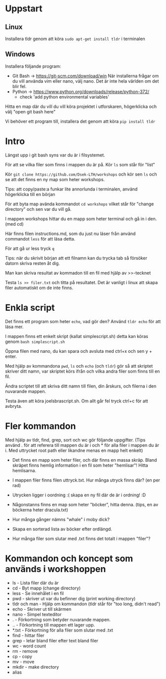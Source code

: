 # Uppstart

## Linux

Installera tldr genom att köra `sudo apt-get install tldr` i terminalen

## Windows

Installera följande program:

* Git Bash -> https://git-scm.com/download/win
  När installerna frågar om du vill använda vim eller nano, välj nano. Det är inte hela världen om det blir fel.
* Python -> https://www.python.org/downloads/release/python-372/
    - check 'add python environmental variables'

Hitta en map där du vill du vill köra projektet i utforskaren, högerklicka och välj "open git bash here"

Vi behöver ett program till, installera det genom att köra `pip install tldr`

# Intro

Längst upp i git bash syns var du är i filsystemet.

För att se vilka filer som finns i mappen du är på. Kör `ls` som står för "list"

Kör `git clone https://github.com/Dsek-LTH/workshops` och kör sen `ls` och se att det finns en ny map som heter workshops.

Tips: att copy/paste:a funkar lite annorlunda i terminalen, använd högerklicka till en början

För att byta map avända kommandot `cd workshops` vilket står för "change directory" och sen var du vill gå.

I mappen workshops hittar du en mapp som heter terminal och gå in i den. (med cd)

Här finns filen instructions.md, som du just nu läser från använd commandot `less` för att läsa detta.

För att gå ur less tryck `q`

Tips: när du skrivit början att ett filnamn kan du trycka tab så försöker datorn skriva resten åt dig.

Man kan skriva resultat av kommadon till en fil med hjälp av >>-tecknet

Testa `ls >> filer.txt` och titta på resultatet. Det är vanligt i linux att skapa filer automatiskt om de inte finns.

# Enkla script

Det finns ett program som heter `echo`, vad gör den? Använd `tldr echo` för att läsa mer.

I mappen finns ett enkelt skript (kallat simplescript.sh) detta kan köras genom `bash simplescript.sh`

Öppna filen med nano, du kan spara och avsluta med ctrl+x och sen y + enter.

Med hjälp av kommandona `pwd`, `ls` och `echo` (och `tldr`) gör så att skriptet skriver ditt namn, var skriptet körs ifrån och vilka andra filer som finns till en fil.

Ändra scriptet till att skriva ditt namn till filen, din årskurs, och filerna i den nuvarande mappen.

Testa även att köra joelsbrascript.sh. Om allt går fel tryck ctrl+c för att avbryta.

# Fler kommandon

Med hjälp av tldr, find, grep, sort och wc gör följande uppgifter. (Tips använd . för att referera till mappen du är i och \* för alla filer i mappen du är i. Med uttrycket root path eller likandne menas en mapp helt enkelt)

* Det finns en mapp som heter filer, och där finns en massa skräp. Bland skräpet finns hemlig information i en fil som heter "hemlisar"! Hitta hemlisarna.
* I mappen filer finns filen uttryck.txt. Hur många utryck finns där? (en per rad)
* Utrycken ligger i oordning :( skapa en ny fil där de är i ordning! :D

* Någonstanns finns en map som heter "böcker", hitta denna. (tips, en av böckerna heter dracula.txt)
* Hur många gånger nämns "whale" i moby dick?
* Skapa en sorterad lista av böcker efter ordlängd.
* Hur många filer som slutar med .txt finns det totalt i mappen "filer"?

# Kommandon och koncept som används i workshoppen

* ls - Lista filer där du är
* cd - Byt mapp (change directory)
* less - Se innehålet i en fil
* pwd - skriver ut var du befinner dig (print working directory)
* tldr och man - Hjälp om kommandon (tldr står för "too long, didn't read")
* echo - Skriver ut till skärmen
* nano - Simpel texteditor
* . - Förkortning som betyder nuvarande mappen.
* .. - Förkortning till mappen ett lager upp.
* \*.txt - Förkortning för alla filer som slutar med .txt
* find - hittar filer
* grep - letar bland filer efter text bland filer
* wc - word count
* rm - remove
* cp - copy
* mv - move
* mkdir - make directory
* alias
